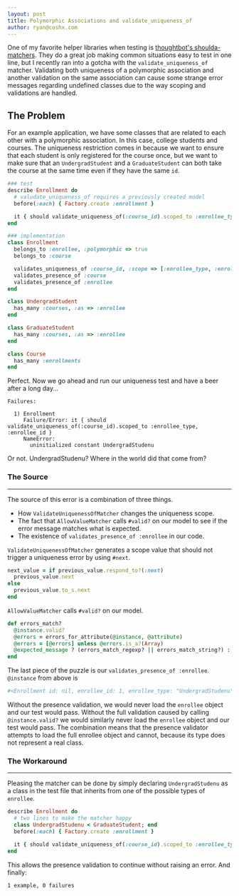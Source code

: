 ```yaml
---
layout: post
title: Polymorphic Associations and validate_uniqueness_of
author: ryan@coshx.com
---
```

One of my favorite helper libraries when testing is [thoughtbot's shoulda-matchers](https://github.com/thoughtbot/shoulda-matchers). They do a great job making common situations easy to test in one line, but I recently ran into a gotcha with the `validate_uniqueness_of` matcher. Validating both uniqueness of a polymorphic association and another validation on the same association can cause some strange error messages regarding undefined classes due to the way scoping and validations are handled.

The Problem
-----------

For an example application, we have some classes that are related to each other with a polymorphic association. In this case, college students and courses. The uniqueness restriction comes in because we want to ensure that each student is only registered for the course once, but we want to make sure that an `UndergradStudent` and a `GraduateStudent` can both take the course at the same time even if they have the same `id`.

```ruby
### test
describe Enrollment do
  # valudate_uniqueness_of requires a previously created model
  before(:each) { Factory.create :enrollment }

  it { should validate_uniqueness_of(:course_id).scoped_to :enrollee_type, :enrollee_id }
end

### implementation
class Enrollment
  belongs_to :enrollee, :polymorphic => true
  belongs_to :course

  validates_uniqueness_of :course_id, :scope => [:enrollee_type, :enrollee_id]
  validates_presence_of :course
  validates_presence_of :enrollee
end

class UndergradStudent
  has_many :courses, :as => :enrollee
end

class GraduateStudent
  has_many :courses, :as => :enrollee
end

class Course
  has_many :enrollments
end
```

Perfect. Now we go ahead and run our uniqueness test and have a beer after a long day...

    Failures:

      1) Enrollment
         Failure/Error: it { should validate_uniqueness_of(:course_id).scoped_to :enrollee_type, :enrollee_id }
         NameError:
           uninitialized constant UndergradStudenu

Or not. UndergradStudenu? Where in the world did that come from?

### The Source
----------

The source of this error is a combination of three things.

* How `ValidateUniquenessOfMatcher` changes the uniqueness scope.
* The fact that `AllowValueMatcher` calls `#valid?` on our model to see if the error message matches what is expected.
* The existence of `validates_presence_of :enrollee` in our code.

`ValidateUniquenessOfMatcher` generates a scope value that should not trigger a uniqueness error by using `#next`.

```ruby
next_value = if previous_value.respond_to?(:next)
  previous_value.next
else
  previous_value.to_s.next
end
```

`AllowValueMatcher` calls `#valid?` on our model.

```ruby
def errors_match?
  @instance.valid?
  @errors = errors_for_attribute(@instance, @attribute)
  @errors = [@errors] unless @errors.is_a?(Array)
  @expected_message ? (errors_match_regexp? || errors_match_string?) : (@errors.compact.any?)
end
```

The last piece of the puzzle is our `validates_presence_of :enrollee`. `@instance` from above is

```ruby
#<Enrollment id: nil, enrollee_id: 1, enrollee_type: "UndergradStudenu", course_id: 1>
```

Without the presence validation, we would never load the `enrollee` object and our test would pass. Without the full validation caused by calling `@instance.valid?` we would similarly never load the `enrollee` object and our test would pass. The combination means that the presence validator attempts to load the full enrollee object and cannot, because its type does not represent a real class.

### The Workaround
--------------

Pleasing the matcher can be done by simply declaring `UndergradStudenu` as a class in the test file that inherits from one of the possible types of `enrollee`.

```ruby
describe Enrollment do
  # two lines to make the matcher happy
  class UndergradStudenu < GraduateStudent; end
  before(:each) { Factory.create :enrollment }

  it { should validate_uniqueness_of(:course_id).scoped_to :enrollee_type, :enrollee_id }
end
```

This allows the presence validation to continue without raising an error. And finally:

    1 example, 0 failures
